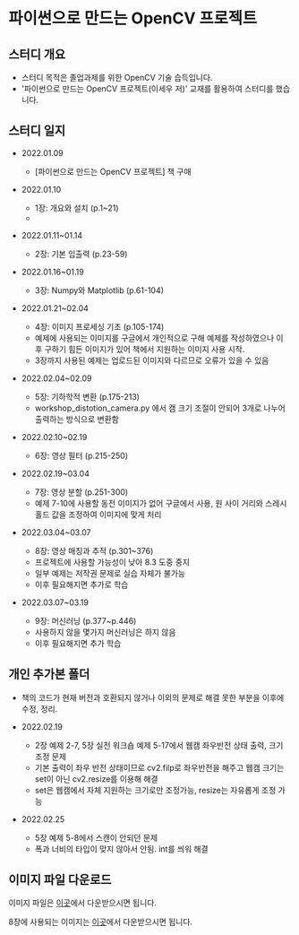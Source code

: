 파이썬으로 만드는 OpenCV 프로젝트
==========================

## 스터디 개요

- 스터디 목적은 졸업과제를 위한 OpenCV 기술 습득입니다.
- '파이썬으로 만드는 OpenCV 프로젝트(이세우 저)' 교재를 활용하여 스터디를 했습니다.

## 스터디 일지

- 2022.01.09
  - [파이썬으로 만드는 OpenCV 프로젝트] 책 구매

- 2022.01.10
  - 1장: 개요와 설치 (p.1~21)
  - 
- 2022.01.11~01.14
  - 2장: 기본 입출력 (p.23-59)

- 2022.01.16~01.19
  - 3장: Numpy와 Matplotlib (p.61-104)

- 2022.01.21~02.04
  - 4장: 이미지 프로세싱 기초 (p.105-174)
  - 예제에 사용되는 이미지를 구글에서 개인적으로 구해 예제를 작성하였으나 이후 구하기 힘든 이미지가 있어 책에서 지원하는 이미지 사용 시작.
  - 3장까지 사용된 예제는 업로드된 이미지와 다르므로 오류가 있을 수 있음

- 2022.02.04~02.09
  - 5장: 기하학적 변환 (p.175-213)
  - workshop_distotion_camera.py 에서 캠 크기 조절이 안되어 3개로 나누어 출력하는 방식으로 변환함

- 2022.02.10~02.19
  - 6장: 영상 필터 (p.215-250)

- 2022.02.19~03.04
  - 7장: 영상 분할 (p.251-300)
  - 예제 7-10에 사용할 동전 이미지가 없어 구글에서 사용, 원 사이 거리와 스레시 홀드 값을 조정하여 이미지에 맞게 처리

- 2022.03.04~03.07
  - 8장: 영상 매칭과 추적 (p.301~376)
  - 프로젝트에 사용할 가능성이 낮아 8.3 도중 중지
  - 일부 예제는 저작권 문제로 실습 자체가 불가능
  - 이후 필요해지면 추가로 학습


- 2022.03.07~03.19
  - 9장: 머신러닝 (p.377~p.446)
  - 사용하지 않을 몇가지 머신러닝은 하지 않음
  - 이후 필요해지면 추가 학습



## 개인 추가본 폴더

- 책의 코드가 현재 버전과 호환되지 않거나 이외의 문제로 해결 못한 부분을 이후에 수정, 정리.

- 2022.02.19
  - 2장 예제 2-7, 5장 실전 워크숍 예제 5-17에서 웹캠 좌우반전 상태 출력, 크기 조정 문제
  - 기본 출력이 좌우 반전 상태이므로 cv2.filp로 좌우반전을 해주고 웹캠 크기는 set이 아닌 cv2.resize를 이용해 해결
  - set은 웹캠에서 자체 지원하는 크기로만 조정가능, resize는 자유롭게 조정 가능

- 2022.02.25
  - 5장 예제 5-8에서 스캔이 안되던 문제
  - 폭과 너비의 타입이 맞지 않아서 안됨. int를 씌워 해결


## 이미지 파일 다운로드

이미지 파일은 [이곳](https://github.com/dltpdn/insightbook.opencv_project_python)에서 다운받으시면 됩니다.

8장에 사용되는 이미지는 [이곳](http://www.vision.caltech.edu/Image_Datasets/Caltech101/)에서 다운받으시면 됩니다.
